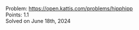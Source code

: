 Problem: https://open.kattis.com/problems/hipphipp <br>
Points: 1.1 <br>
Solved on June 18th, 2024 <br>


